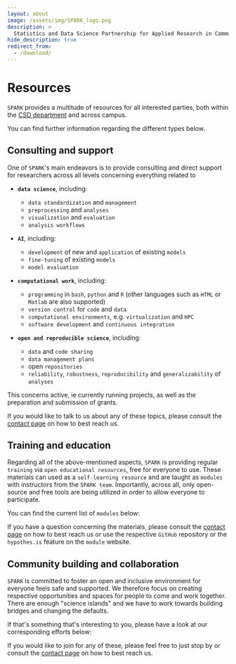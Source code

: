```yaml
---
layout: about
image: /assets/img/SPARK_logo.png
description: >
  Statistics and Data Science Partnership for Applied Research in Communication Sciences and Disorders.
hide_description: true
redirect_from:
  - /download/
---
```


# Resources

`SPARK` provides a multitude of resources for all interested parties, both within the [CSD department](https://communication.northwestern.edu/academics/communication-sciences-and-disorders/) and across campus.

You can find further information regarding the different types below.

## Consulting and support

One of `SPARK`'s main endeavors is to provide consulting and direct support for researchers across all levels concerning everything related to 

- **`data science`**, including:
  - `data standardization` and `management`
  - `preprocessing` and `analyses`
  - `visualization` and `evaluation`
  - `analysis workflows`
  
- **`AI`**, including:
  - `development` of new and `application` of existing `models`
  - `fine-tuning` of existing `models`
  - `model evaluation`

- **`computational work`**, including:
  - `programming` in `bash`, `python` and `R` (other languages such as `HTML` or `Matlab` are also supported)
  - `version control` for `code` and `data`
  - `computational environments`, e.g. `virtualization` and `HPC`
  - `software development` and `continuous integration`

- **`open and reproducible science`**, including:
  - `data` and `code sharing`
  - `data management plans`
  - open `repositories`
  - `reliability`, `robustness`, `reproducibility` and `generalizability` of `analyses`

This concerns active, ie currently running projects, as well as the preparation and submission of grants.

If you would like to talk to us about any of these topics, please consult the [contact page](https://spark-csd.github.io/contact/) on how to best reach us.

## Training and education

Regarding all of the above-mentioned aspects, `SPARK` is providing regular `training` via `open educational resources`, free for everyone to use. These materials can used as a `self-learning resource` and are taught as `modules` with instructors from the `SPARK team`. Importantly, across all, only open-source and free tools are being utilized in order to allow everyone to participate.

You can find the current list of `modules` below:



If you have a question concerning the materials, please consult the [contact page](https://spark-csd.github.io/contact/) on how to best reach us or use the respective `GitHub` repository or the `hypothes.is` feature on the `module` website.

## Community building and collaboration

`SPARK` is committed to foster an open and inclusive environment for everyone feels safe and supported. We therefore focus on creating respective opportunities and spaces for people to come and work together. There are enough "science islands" and we have to work towards building bridges and changing the defaults.

If that's something that's interesting to you, please have a look at our corresponding efforts below:


If you would like to join for any of these, please feel free to just stop by or consult the [contact page](https://spark-csd.github.io/contact/) on how to best reach us.